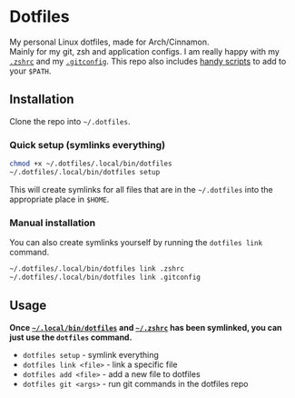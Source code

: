 # Dotfiles

My personal Linux dotfiles, made for Arch/Cinnamon.  
Mainly for my git, zsh and application configs. I am really happy with my [`.zshrc`](.zshrc) and my [`.gitconfig`](.gitconfig). This repo also includes [handy scripts](.local/bin) to add to your `$PATH`.

## Installation

Clone the repo into `~/.dotfiles`.

### Quick setup (symlinks everything)

```bash
chmod +x ~/.dotfiles/.local/bin/dotfiles
~/.dotfiles/.local/bin/dotfiles setup
```

This will create symlinks for all files that are in the `~/.dotfiles` into the appropriate place in `$HOME`.

### Manual installation

You can also create symlinks yourself by running the `dotfiles link` command.

```bash
~/.dotfiles/.local/bin/dotfiles link .zshrc
~/.dotfiles/.local/bin/dotfiles link .gitconfig
```

## Usage

**Once [`~/.local/bin/dotfiles`](.local/bin/dotfiles) and [`~/.zshrc`](.zshrc) has been symlinked, you can just use the `dotfiles` command.**

- `dotfiles setup` - symlink everything
- `dotfiles link <file>` - link a specific file
- `dotfiles add <file>` - add a new file to dotfiles
- `dotfiles git <args>` - run git commands in the dotfiles repo
